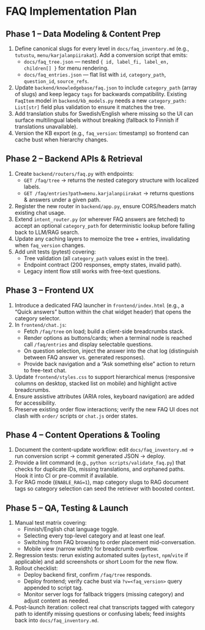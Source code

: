 # FAQ Implementation Plan

## Phase 1 – Data Modeling & Content Prep
1. Define canonical slugs for every level in `docs/faq_inventory.md` (e.g., `tutustu`, `menu/karjalanpiirakat`). Add a conversion script that emits:
   - `docs/faq_tree.json` — nested `{ id, label_fi, label_en, children[] }` for menu rendering.
   - `docs/faq_entries.json` — flat list with `id`, `category_path`, `question_id`, `source_refs`.
2. Update `backend/knowledgebase/faq.json` to include `category_path` (array of slugs) and keep legacy `tags` for backwards compatibility. Existing `FaqItem` model in `backend/kb_models.py` needs a new `category_path: List[str]` field plus validation to ensure it matches the tree.
3. Add translation stubs for Swedish/English where missing so the UI can surface multilingual labels without breaking (fallback to Finnish if translations unavailable).
4. Version the KB export (e.g., `faq_version`: timestamp) so frontend can cache bust when hierarchy changes.

## Phase 2 – Backend APIs & Retrieval
1. Create `backend/routers/faq.py` with endpoints:
   - `GET /faq/tree` → returns the nested category structure with localized labels.
   - `GET /faq/entries?path=menu.karjalanpiirakat` → returns questions & answers under a given path.
2. Register the new router in `backend/app.py`, ensure CORS/headers match existing chat usage.
3. Extend `intent_router.py` (or wherever FAQ answers are fetched) to accept an optional `category_path` for deterministic lookup before falling back to LLM/RAG search.
4. Update any caching layers to memoize the tree + entries, invalidating when `faq_version` changes.
5. Add unit tests (pytest) covering:
   - Tree validation (all `category_path` values exist in the tree).
   - Endpoint contract (200 responses, empty states, invalid path).
   - Legacy intent flow still works with free-text questions.

## Phase 3 – Frontend UX
1. Introduce a dedicated FAQ launcher in `frontend/index.html` (e.g., a “Quick answers” button within the chat widget header) that opens the category selector.
2. In `frontend/chat.js`:
   - Fetch `/faq/tree` on load; build a client-side breadcrumbs stack.
   - Render options as buttons/cards; when a terminal node is reached call `/faq/entries` and display selectable questions.
   - On question selection, inject the answer into the chat log (distinguish between FAQ answer vs. generated responses).
   - Provide back navigation and a “Ask something else” action to return to free-text chat.
3. Update `frontend/styles.css` to support hierarchical menus (responsive columns on desktop, stacked list on mobile) and highlight active breadcrumbs.
4. Ensure assistive attributes (ARIA roles, keyboard navigation) are added for accessibility.
5. Preserve existing order flow interactions; verify the new FAQ UI does not clash with `order/` scripts or `chat.js` order states.

## Phase 4 – Content Operations & Tooling
1. Document the content-update workflow: edit `docs/faq_inventory.md` → run conversion script → commit generated JSON → deploy.
2. Provide a lint command (e.g., `python scripts/validate_faq.py`) that checks for duplicate IDs, missing translations, and orphaned paths. Hook it into CI or pre-commit if available.
3. For RAG mode (`ENABLE_RAG=1`), map category slugs to RAG document tags so category selection can seed the retriever with boosted context.

## Phase 5 – QA, Testing & Launch
1. Manual test matrix covering:
   - Finnish/English chat language toggle.
   - Selecting every top-level category and at least one leaf.
   - Switching from FAQ browsing to order placement mid-conversation.
   - Mobile view (narrow width) for breadcrumb overflow.
2. Regression tests: rerun existing automated suites (`pytest`, `npm`/`vite` if applicable) and add screenshots or short Loom for the new flow.
3. Rollout checklist:
   - Deploy backend first, confirm `/faq/tree` responds.
   - Deploy frontend; verify cache bust via `?v=<faq_version>` query appended to script tag.
   - Monitor server logs for fallback triggers (missing category) and adjust content as needed.
4. Post-launch iteration: collect real chat transcripts tagged with category path to identify missing questions or confusing labels; feed insights back into `docs/faq_inventory.md`.
